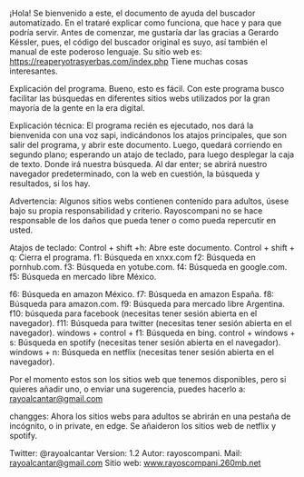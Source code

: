 ¡Hola! Se bienvenido a este, el documento de ayuda del buscador automatizado.
En el trataré explicar como funciona, que hace y para que podría servir.
Antes de comenzar, me gustaría dar las gracias a Gerardo Késsler, pues, el código del  buscador original es suyo, así también el manual de este poderoso lenguaje.
Su sitio web es: https://reaperyotrasyerbas.com/index.php
Tiene muchas cosas interesantes.

Explicación del programa.
Bueno, esto es fácil. Con este programa busco facilitar las búsquedas en diferentes sitios webs utilizados por la gran mayoría de la gente en la era digital.

Explicación técnica:
El programa recién es ejecutado, nos dará la bienvenida con una voz sapi, indicándonos los atajos principales, que son salir del programa, y abrir este documento.
Luego, quedará corriendo en segundo plano; esperando un atajo de teclado, para luego desplegar la caja de texto. Donde irá nuestra búsqueda. Al dar enter; se abrirá nuestro navegador predeterminado, con la web en cuestión, la búsqueda y resultados, si los hay.

Advertencia:
Algunos sitios webs contienen contenido para adultos, úsese bajo su propia responsabilidad y criterio.
Rayoscompani no se hace responsable de los daños que pueda tener o como pueda repercutir en usted.

Atajos de teclado:
Control + shift +h:
Abre este documento.
Control + shift + q:
Cierra el programa.
f1:
Búsqueda en xnxx.com
f2:
Búsqueda en pornhub.com.
f3:
Búsqueda en yotube.com.
f4:
Búsqueda en google.com.
f5:
Búsqueda en mercado libre México.

f6:
Búsqueda en amazon México.
f7:
Búsqueda en amazon España.
f8:
Búsqueda para amazon.com.
f9:
Búsqueda para mercado libre Argentina.
f10:
búsqueda para facebook (necesitas tener sesión abierta en el navegador).
f11:
Búsqueda para twitter (necesitas tener sesión abierta en el navegador).
windows + control + f1:
Búsqueda en bing.
control + windows + s:
Búsqueda en spotify (necesitas tener sesión abierta en el navegador).
windows + n:
Búsqueda en netflix (necesitas tener sesión abierta en el navegador).

Por el momento estos son los sitios web que tenemos disponibles, pero si quieres añadir uno, o enviar una sugerencia, puedes hacerlo a: rayoalcantar@gmail.com

changges:
Ahora los sitios webs para adultos se abrirán en una pestaña de incógnito, o in private, en edge.
Se añaideron los sitios web de netflix y spotify.

Twitter: @rayoalcantar
Version: 1.2
Autor: rayoscompani.
Mail: rayoalcantar@gmail.com
Sitio web: www.rayoscompani.260mb.net